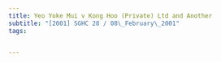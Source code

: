 ```yaml
---
title: Yeo Yoke Mui v Kong Hoo (Private) Ltd and Another 
subtitle: "[2001] SGHC 28 / 08\_February\_2001"
tags:


---
```


